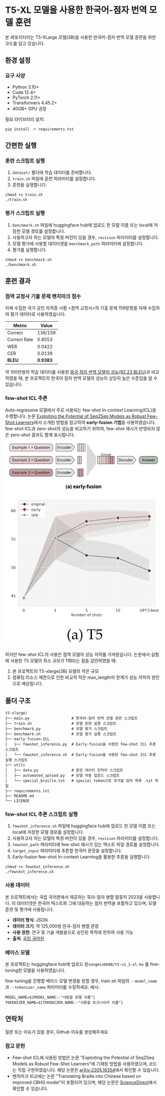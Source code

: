 # T5-XL 모델을 사용한 한국어-점자 번역 모델 훈련

본 레포지터리는 T5-XLarge 모델(3B)을 사용한 한국어-점자 번역 모델 훈련을 위한 코드를 담고 있습니다.

## 환경 설정

### 요구 사양
- Python 3.10+
- Cuda 12.4+
- PyTorch 2.11+
- Transformers 4.45.2+
- 40GB+ GPU 권장

필요 라이브러리 설치:
```
pip install -r requirements.txt
```

## 간편한 실행
### 훈련 스크립트 실행
1. `dataset/` 폴더에 학습 데이터를 준비합니다.
2. `train.sh` 파일에 훈련 파라미터를 설정합니다.
3. 훈련을 실행합니다.
```
chmod +x train.sh
./train.sh
```

### 평가 스크립트 실행
1. `benchmark.sh` 파일에 huggingface hub에 업로드 한 모델 이름 또는 local에 저장한 모델 경로를 설정합니다.
2. 사용하고자 하는 모델의 특정 버전이 있을 경우, `revision` 파라미터를 설정합니다. 
3. 모델 평가에 사용할 데이터셋을 `benchmark_path` 파라미터에 설정합니다.
4. 평가를 실행합니다.
```
chmod +x benchmark.sh
./benchmark.sh
```

## 훈련 결과
### 점역 교정사 기출 문제 벤치마크 점수
자체 수집한 국가 공인 자격증 시험 <점역 교정사>의 기출 문제 159문항을 자체 수집하여 평가 데이터로 사용하였습니다.
<div align="center">

| Metric          | Value               |
|------------------|--------------------|
| Correct         | 136/159             |
| Correct Rate    | 0.8553              |
| WER             | 0.0422              |
| CER             | 0.0139              |
| **BLEU**            | **0.9383**              |
</div>

약 100만쌍의 학습 데이터를 사용한 [중국 점자 번역 모델의 성능(92.23 BLEU)](https://www.sciencedirect.com/science/article/abs/pii/S0141938223000781)과 비교하였을 때, 본 프로젝트의 한국어 점자 번역 모델의 성능이 상당히 높은 수준임을 알 수 있습니다.

### few-shot ICL 추론
Auto-regressive 모델에서 주로 사용되는 few-shot In-context Learning(ICL)을 수행합니다. 논문 [Exploiting the Potential of Seq2Seq Models as Robust Few-Shot Learners](https://arxiv.org/abs/2305.18354)에서 소개된 방법을 참고하여 **early-fusion 기법**을 사용하였습니다. <br>
few-shot ICL과 zero-shot의 성능을 비교하기 위하여, few-shot 예시가 반영되지 않은 zero-shot 결과도 함께 표시됩니다.
![Few-shot ICL Performance Comparison](image-1.png)
![Zero-shot vs Few-shot Results](image.png)

하지만 few-shot ICL의 사용은 점역 모델의 성능 저하를 가져왔습니다. 논문에서 실험에 사용한 T5 모델의 최소 규모가 11B라는 점을 감안하였을 때: <br>
1) 본 프로젝트의 T5-xlarge(3B) 모델의 작은 규모 <br>
2) 컴퓨팅 리소스 제한으로 인한 비교적 작은 max_length의 한계가 성능 저하의 원인으로 예상됩니다.

## 폴더 구조
```
t5-xlarge/
├── main.py                   # 한국어-점자 번역 모델 훈련 스크립트
├── train.sh                  # 모델 훈련 실행 스크립트
├── benchmark.py              # 모델 평가 스크립트
├── benchmark.sh              # 모델 평가 실행 스크립트
├── early-fusion-ICL        
│   ├── fewshot_inference.py  # Early-fusion을 사용한 few-shot ICL 추론 스크립트
│   └── fewshot_inference.sh  # Early-fusion을 사용한 few-shot ICL 추론 실행 스크립트
├── utils
│   ├── data.py               # 훈련 데이터 전처리 스크립트
│   ├── automated_upload.py   # 모델 자동 업로드 스크립트
│   └── special_braille.txt   # special token으로 추가할 점자 목록 .txt 파일
├── requirements.txt
├── README.md
└── LICENSE
```

### few-shot ICL 추론 스크립트 실행
1. `fewshot_inference.sh` 파일에 huggingface hub에 업로드 한 모델 이름 또는 local에 저장한 모델 경로를 설정합니다.
2. 사용하고자 하는 모델의 특정 버전이 있을 경우, `revision` 파라미터를 설정합니다. 
3. `fewshot_path` 파라미터에 few-shot 예시가 있는 텍스트 파일 경로를 설정합니다.
4. `target_input` 파라미터에 추론할 한국어 문장을 설정합니다.
5. Early-fusion few-shot In-context Learning을 활용한 추론을 실행합니다.
```
chmod +x fewshot_inference.sh
./fewshot_inference.sh
```

### 사용 데이터
본 프로젝트에서는 국립 국어원에서 제공하는 묵자-점자 병렬 말뭉치 2023을 사용합니다. 이 데이터셋은 한국어 텍스트와 그에 대응하는 점자 번역을 포함하고 있으며, 모델 훈련 및 평가에 사용됩니다.

- **데이터 형식**: JSON
- **데이터 크기**: 약 125,000쌍 한국-점자 병렬 문장
- **사용 권한**: 연구 및 기술 개발용으로 승인된 목적에 한하여 사용 가능
- **출처**: [국립 국어원](https://kli.korean.go.kr/)


### 베이스 모델
본 프로젝트는 huggingface hub에 업로드 된`sangmin6600/t5-v1_1-xl-ko` 를 fine-tuning한 모델을 사용하였습니다.

fine-tuning을 진행할 베이스 모델 변경을 원할 경우, train.sh 파일의 `--model_name`과 `--tokenizer_name` 파라미터를 수정하세요.
예시:
```
MODEL_NAME=${MODEL_NAME:-"사용할 모델 이름"}
TOKENIZER_NAME=${TOKENIZER_NAME:-"사용할 토크나이저 이름"}
```

## 연락처
질문 또는 이슈가 있을 경우, Github 이슈를 생성해주세요.

### 참고 문헌
- Few-shot ICL에 사용된 방법은 논문 "Exploiting the Potential of Seq2Seq Models as Robust Few-Shot Learners"에 기재된 방법을 사용하였으며, 코드는 직접 구현하였습니다. 해당 논문은 [arXiv:2305.18354](https://arxiv.org/abs/2305.18354)에서 확인할 수 있습니다.
- 벤치마크 비교에는 논문 "Translating Braille into Chinese based on improved CBHG model"이 포함되어 있으며, 해당 논문은 [ScienceDirect](https://www.sciencedirect.com/science/article/abs/pii/S0141938223000781)에서 확인할 수 있습니다.
